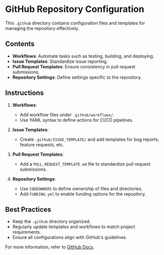 # GitHub Repository Configuration

This `.github` directory contains configuration files and templates for managing the repository effectively.

## Contents

- **Workflows**: Automate tasks such as testing, building, and deploying.
- **Issue Templates**: Standardize issue reporting.
- **Pull Request Templates**: Ensure consistency in pull request submissions.
- **Repository Settings**: Define settings specific to the repository.

## Instructions

1. **Workflows**:
   - Add workflow files under `.github/workflows/`.
   - Use YAML syntax to define actions for CI/CD pipelines.

2. **Issue Templates**:
   - Create `.github/ISSUE_TEMPLATE/` and add templates for bug reports, feature requests, etc.

3. **Pull Request Templates**:
   - Add a `PULL_REQUEST_TEMPLATE.md` file to standardize pull request submissions.

4. **Repository Settings**:
   - Use `CODEOWNERS` to define ownership of files and directories.
   - Add `FUNDING.yml` to enable funding options for the repository.

## Best Practices

- Keep the `.github` directory organized.
- Regularly update templates and workflows to match project requirements.
- Ensure all configurations align with GitHub's guidelines.

For more information, refer to [GitHub Docs](https://docs.github.com/en).
